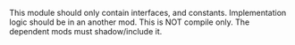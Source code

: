 This module should only contain interfaces, and constants. Implementation logic should be in an another mod.
This is NOT compile only. The dependent mods must shadow/include it.